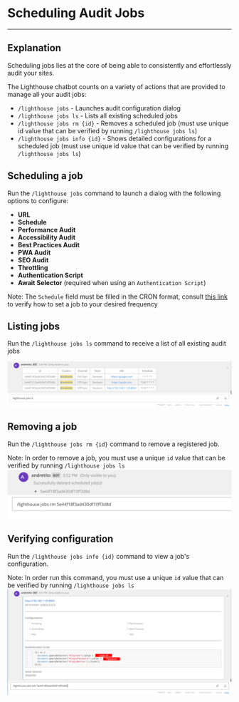 # Scheduling Audit Jobs

---

## Explanation
Scheduling jobs lies at the core of being able to consistently and effortlessly audit your sites.

The Lighthouse chatbot counts on a variety of actions that are provided to manage all your audit jobs:

* `/lighthouse jobs` - Launches audit configuration dialog
* `/lighthouse jobs ls` - Lists all existing scheduled jobs
* `/lighthouse jobs rm {id}` - Removes a scheduled job (must use unique id value that can be verified by running `/lighthouse jobs ls`)
* `/lighthouse jobs info {id}` - Shows detailed configurations for a scheduled job (must use unique id value that can be verified by running `/lighthouse jobs ls`)

## Scheduling a job
Run the `/lighthouse jobs` command to launch a dialog with the following options to configure:  

* **URL**
* **Schedule**
* **Performance Audit**
* **Accessibility Audit**
* **Best Practices Audit**
* **PWA Audit**
* **SEO Audit**
* **Throttling**
* **Authentication Script**
* **Await Selector** (required when using an `Authentication Script`)

Note: The `Schedule` field must be filled in the CRON format, consult [this link](http://www.nncron.ru/help/EN/working/cron-format.htm) to verify how to set a job to your desired frequency  

## Listing jobs
Run the `/lighthouse jobs ls` command to receive a list of all existing audit jobs

![](/documentation/img/scheduling-ls.png)

## Removing a job
Run the `/lighthouse jobs rm {id}` command to remove a registered job.

Note: In order to remove a job, you must use a unique `id` value that can be verified by running `/lighthouse jobs ls`
![](/documentation/img/scheduling-rm.png)

## Verifying configuration
Run the `/lighthouse jobs info {id}` command to view a job's configuration.

Note: In order run this command, you must use a unique `id` value that can be verified by running `/lighthouse jobs ls`
![](/documentation/img/scheduling-info.png)
